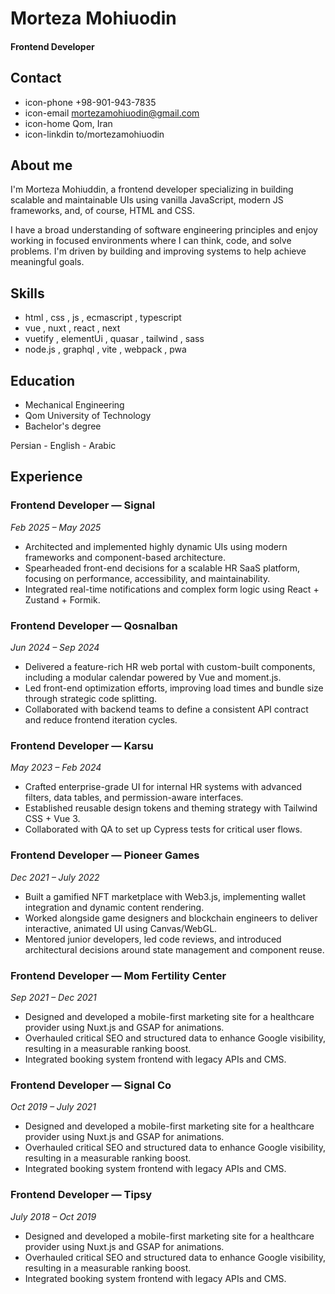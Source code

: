 <!-- left -->
# Morteza Mohiuodin
#### Frontend Developer 


## Contact
- icon-phone  +98-901-943-7835 
- icon-email  mortezamohiuodin@gmail.com 
- icon-home Qom, Iran 
- icon-linkdin to/mortezamohiuodin 


## About me
I'm Morteza Mohiuddin, a frontend developer specializing in building scalable and maintainable UIs using vanilla JavaScript, modern JS frameworks, and, of course, HTML and CSS.

I have a broad understanding of software engineering principles and enjoy working in focused environments where I can think, code, and solve problems. I'm driven by building and improving systems to help achieve meaningful goals.

## Skills

- html , css , js , ecmascript , typescript
- vue , nuxt , react , next
- vuetify , elementUi , quasar , tailwind , sass 
- node.js , graphql , vite , webpack , pwa


## Education
- Mechanical Engineering 
- Qom University of Technology
- Bachelor's degree

Persian - English - Arabic


<!-- right -->

## Experience

### Frontend Developer — **Signal**  
_Feb 2025 – May 2025_

- Architected and implemented highly dynamic UIs using modern frameworks and component-based architecture.  
- Spearheaded front-end decisions for a scalable HR SaaS platform, focusing on performance, accessibility, and maintainability.  
- Integrated real-time notifications and complex form logic using React + Zustand + Formik.  


### Frontend Developer — **Qosnalban**  
_Jun 2024 – Sep 2024_

- Delivered a feature-rich HR web portal with custom-built components, including a modular calendar powered by Vue and moment.js.  
- Led front-end optimization efforts, improving load times and bundle size through strategic code splitting.  
- Collaborated with backend teams to define a consistent API contract and reduce frontend iteration cycles.  



### Frontend Developer — **Karsu**  
_May 2023 – Feb 2024_

- Crafted enterprise-grade UI for internal HR systems with advanced filters, data tables, and permission-aware interfaces.  
- Established reusable design tokens and theming strategy with Tailwind CSS + Vue 3.  
- Collaborated with QA to set up Cypress tests for critical user flows.  

<!--pagebreak-->
### Frontend Developer — **Pioneer Games**  
_Dec 2021 – July 2022_

- Built a gamified NFT marketplace with Web3.js, implementing wallet integration and dynamic content rendering.  
- Worked alongside game designers and blockchain engineers to deliver interactive, animated UI using Canvas/WebGL.  
- Mentored junior developers, led code reviews, and introduced architectural decisions around state management and component reuse.  


### Frontend Developer — **Mom Fertility Center**  
_Sep 2021 – Dec 2021_
 
- Designed and developed a mobile-first marketing site for a healthcare provider using Nuxt.js and GSAP for animations.  
- Overhauled critical SEO and structured data to enhance Google visibility, resulting in a measurable ranking boost.  
- Integrated booking system frontend with legacy APIs and CMS.  

### Frontend Developer — **Signal Co**  
_Oct 2019 – July 2021_  
 
- Designed and developed a mobile-first marketing site for a healthcare provider using Nuxt.js and GSAP for animations.  
- Overhauled critical SEO and structured data to enhance Google visibility, resulting in a measurable ranking boost.  
- Integrated booking system frontend with legacy APIs and CMS.  


### Frontend Developer — **Tipsy**  
_July 2018 – Oct 2019_
 
- Designed and developed a mobile-first marketing site for a healthcare provider using Nuxt.js and GSAP for animations.  
- Overhauled critical SEO and structured data to enhance Google visibility, resulting in a measurable ranking boost.  
- Integrated booking system frontend with legacy APIs and CMS.  
